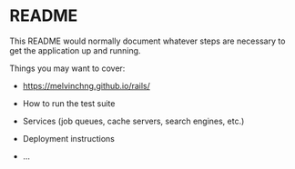 # README

This README would normally document whatever steps are necessary to get the
application up and running.

Things you may want to cover:

* https://melvinchng.github.io/rails/

* How to run the test suite

* Services (job queues, cache servers, search engines, etc.)

* Deployment instructions

* ...
